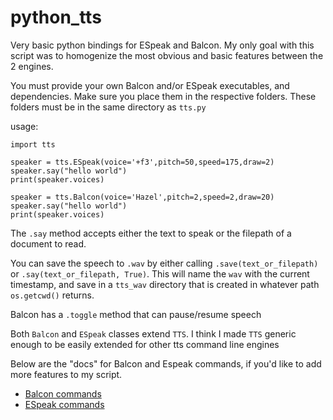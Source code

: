 # python_tts
Very basic python bindings for ESpeak and Balcon. My only goal with this script was to homogenize the most obvious and basic features between the 2 engines.


You must provide your own Balcon and/or ESpeak executables, and dependencies. Make sure you place them in the respective folders. These folders must be in the same directory as `tts.py`


usage:

```python3
import tts

speaker = tts.ESpeak(voice='+f3',pitch=50,speed=175,draw=2)
speaker.say("hello world")
print(speaker.voices)

speaker = tts.Balcon(voice='Hazel',pitch=2,speed=2,draw=20)
speaker.say("hello world")
print(speaker.voices)
```

The `.say` method accepts either the text to speak or the filepath of a document to read.

You can save the speech to `.wav` by either calling `.save(text_or_filepath)` or `.say(text_or_filepath, True)`. This will name the `wav` with the current timestamp, and save in a `tts_wav` directory that is created in whatever path `os.getcwd()` returns.

Balcon has a `.toggle` method that can pause/resume speech

Both `Balcon` and `ESpeak` classes extend `TTS`. I think I made `TTS` generic enough to be easily extended for other tts command line engines

Below are the "docs" for Balcon and Espeak commands, if you'd like to add more features to my script.

* [Balcon commands](http://www.cross-plus-a.com/bconsole.htm)
* [ESpeak commands](https://espeak.sourceforge.net/commands.html)
